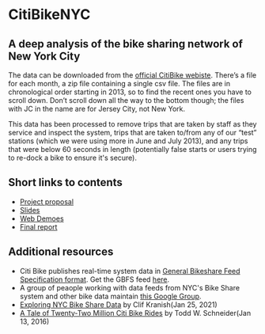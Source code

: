 # CitiBikeNYC
## A deep analysis of the bike sharing network of New York City
The data can be downloaded from the <a href="https://ride.citibikenyc.com/system-data">official CitiBike webiste</a>. There’s a file for each month, a zip file containing a single csv file. The files are in chronological order starting in 2013, so to find the recent ones you have to scroll down. Don’t scroll down all the way to the bottom though; the files with JC in the name are for Jersey City, not New York.

This data has been processed to remove trips that are taken by staff as they service and inspect the system, trips that are taken to/from any of our “test” stations (which we were using more in June and July 2013), and any trips that were below 60 seconds in length (potentially false starts or users trying to re-dock a bike to ensure it's secure).

## Short links to contents
* [Project proposal](https://github.com/SajjadPSavoji/CitiBikeNYC/tree/main/Proposal)
* [Slides](url)
* [Web Demoes](https://github.com/SajjadPSavoji/CitiBikeNYC/tree/main/Web-Demos)
* [Final report](https://github.com/SajjadPSavoji/CitiBikeNYC/blob/main/DAV_Project%20Final%20Report.pdf)

## Additional resources
* Citi Bike publishes real-time system data in <a href="https://github.com/NABSA/gbfs/blob/master/gbfs.md">General Bikeshare Feed Specification format</a>. Get the GBFS feed <a href="http://gbfs.citibikenyc.com/gbfs/gbfs.json">here</a>.
* A group of peaople working with data feeds from NYC's Bike Share system and other bike data maintain <a href="https://groups.google.com/forum/#!aboutgroup/citibike-hackers">this Google Group</a>.
* [Exploring NYC Bike Share Data](https://towardsdatascience.com/exploring-bike-share-data-3e3b2f28760c) by Clif Kranish(Jan 25, 2021)
* [A Tale of Twenty-Two Million Citi Bike Rides](https://toddwschneider.com/posts/a-tale-of-twenty-two-million-citi-bikes-analyzing-the-nyc-bike-share-system/) by Todd W. Schneider(Jan 13, 2016)
